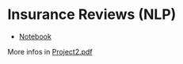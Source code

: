 # Insurance Reviews (NLP)

* [Notebook](./projet2.ipynb)

More infos in [Project2.pdf](./Project2.pdf)
